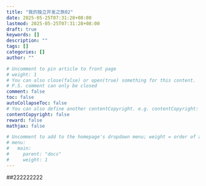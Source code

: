 ```yaml
---
title: "我的独立开发之旅02"
date: 2025-05-25T07:31:28+08:00
lastmod: 2025-05-25T07:31:28+08:00
draft: true
keywords: []
description: ""
tags: []
categories: []
author: ""

# Uncomment to pin article to front page
# weight: 1
# You can also close(false) or open(true) something for this content.
# P.S. comment can only be closed
comment: false
toc: false
autoCollapseToc: false
# You can also define another contentCopyright. e.g. contentCopyright: "This is another copyright."
contentCopyright: false
reward: false
mathjax: false

# Uncomment to add to the homepage's dropdown menu; weight = order of article
# menu:
#   main:
#     parent: "docs"
#     weight: 1
---
```


<!--more-->

##222222222

